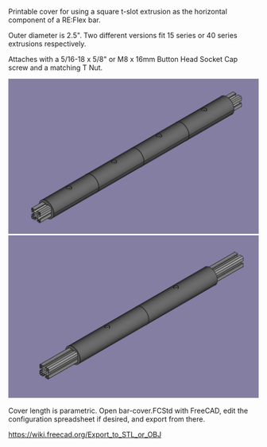 Printable cover for using a square t-slot extrusion as the horizontal component of a RE:Flex bar.

Outer diameter is 2.5". Two different versions fit 15 series or 40 series extrusions respectively.

Attaches with a 5/16-18 x 5/8" or M8 x 16mm Button Head Socket Cap screw and a matching T Nut.

<img src="./images/screenshot-1.png" alt="3D model of t slot extrusion with plastic cover 3D printed in 4 sections" />

<img src="./images/screenshot-2.png" alt="3D model of t slot extrusion with plastic cover 3D printed in 2 sections" />

Cover length is parametric. Open bar-cover.FCStd with FreeCAD, edit the configuration spreadsheet if desired, and export from there.

https://wiki.freecad.org/Export_to_STL_or_OBJ